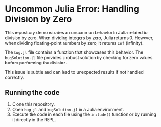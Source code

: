 # Uncommon Julia Error: Handling Division by Zero

This repository demonstrates an uncommon behavior in Julia related to division by zero. When dividing integers by zero, Julia returns 0.  However, when dividing floating-point numbers by zero, it returns `Inf` (infinity).

The `bug.jl` file contains a function that showcases this behavior. The `bugSolution.jl` file provides a robust solution by checking for zero values before performing the division.

This issue is subtle and can lead to unexpected results if not handled correctly.

## Running the code

1. Clone this repository.
2. Open `bug.jl` and `bugSolution.jl` in a Julia environment.
3. Execute the code in each file using the `include()` function or by running it directly in the REPL.
